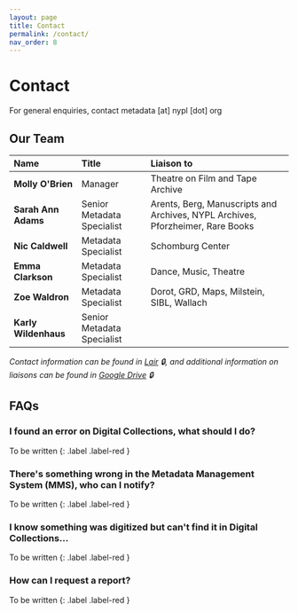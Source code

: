 ```yaml
---
layout: page
title: Contact
permalink: /contact/
nav_order: 8
---
```


# Contact
For general enquiries, contact metadata [at] nypl [dot] org

## Our Team

| Name | Title | Liaison to |
|:-------|:-------|:-------|
| **Molly O'Brien** | Manager | Theatre on Film and Tape Archive |
| **Sarah Ann Adams** | Senior Metadata Specialist | Arents, Berg, Manuscripts and Archives, NYPL Archives, Pforzheimer, Rare Books |
| **Nic Caldwell** | Metadata Specialist | Schomburg Center |
| **Emma Clarkson** | Metadata Specialist | Dance, Music, Theatre |
| **Zoe Waldron** | Metadata Specialist | Dorot, GRD, Maps, Milstein, SIBL, Wallach |
| **Karly Wildenhaus** | Senior Metadata Specialist | |

_Contact information can be found in [Lair](https://lair.nypl.org/-/departments/library-sites-and-services/research-libraries/metadata-services-unit) 🔒, and additional information on liaisons can be found in [Google Drive](https://docs.google.com/spreadsheets/d/1P-YDJigon640fTCLP4Ig4-zmzqrX88v5M24ShuxFNVY/edit) 🔒_

## FAQs

### I found an error on Digital Collections, what should I do?
To be written
{: .label .label-red }

### There's something wrong in the Metadata Management System (MMS), who can I notify?
To be written
{: .label .label-red }

### I know something was digitized but can't find it in Digital Collections…
To be written
{: .label .label-red }

### How can I request a report?
To be written
{: .label .label-red }
